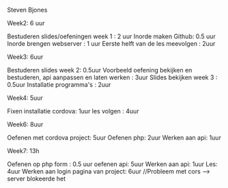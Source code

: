 Steven Bjones

Week2: 6 uur

Bestuderen slides/oefeningen week 1 : 2 uur
Inorde maken Github: 0.5 uur
Inorde brengen webserver : 1 uur
Eerste helft van de les meevolgen : 2uur

Week3: 6uur

Bestuderen slides week 2: 0.5uur
Voorbeeld oefening bekijken en bestuderen, api aanpassen en laten werken : 3uur
Slides bekijken week 3 : 0.5uur
Installatie programma's : 2uur

Week4: 5uur 

Fixen installatie cordova: 1uur
les volgen : 4uur

Week6: 8uur

Oefenen met cordova project: 5uur
Oefenen php: 2uur
Werken aan api: 1uur

Week7: 13h

Oefenen op php form : 0.5 uur
oefenen api: 5uur
Werken aan api: 1uur
Les: 4uur
Werken aan login pagina van project: 6uur //Probleem met cors --> server blokeerde het

